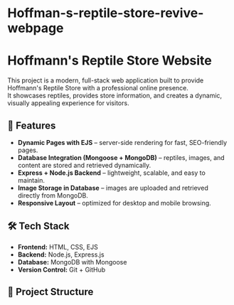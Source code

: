 # Hoffman-s-reptile-store-revive-webpage
# Hoffmann's Reptile Store Website

This project is a modern, full-stack web application built to provide Hoffmann's Reptile Store with a professional online presence.  
It showcases reptiles, provides store information, and creates a dynamic, visually appealing experience for visitors.  

## 🚀 Features
- **Dynamic Pages with EJS** – server-side rendering for fast, SEO-friendly pages.  
- **Database Integration (Mongoose + MongoDB)** – reptiles, images, and content are stored and retrieved dynamically.  
- **Express + Node.js Backend** – lightweight, scalable, and easy to maintain.  
- **Image Storage in Database** – images are uploaded and retrieved directly from MongoDB.  
- **Responsive Layout** – optimized for desktop and mobile browsing.  

## 🛠️ Tech Stack
- **Frontend:** HTML, CSS, EJS  
- **Backend:** Node.js, Express.js  
- **Database:** MongoDB with Mongoose  
- **Version Control:** Git + GitHub  

## 📂 Project Structure
